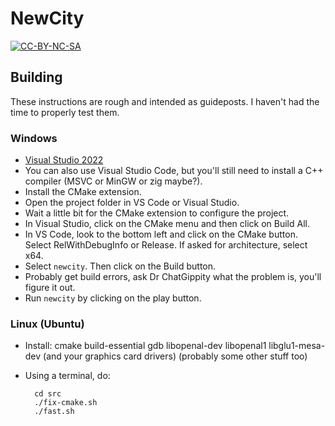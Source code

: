 # NewCity

[![CC-BY-NC-SA](https://mirrors.creativecommons.org/presskit/buttons/88x31/png/by-nc-sa.png)](https://creativecommons.org/licenses/by-nc-sa/4.0/)

## Building

These instructions are rough and intended as guideposts. I haven't had the time to properly test them.

### Windows

- [Visual Studio 2022](https://visualstudio.microsoft.com/downloads/)
- You can also use Visual Studio Code, but you'll still need to install a C++ compiler (MSVC or MinGW or zig maybe?).
- Install the CMake extension.
- Open the project folder in VS Code or Visual Studio.
- Wait a little bit for the CMake extension to configure the project.
- In Visual Studio, click on the CMake menu and then click on Build All.
- In VS Code, look to the bottom left and click on the CMake button. Select RelWithDebugInfo or Release. If asked for architecture, select x64.
- Select `newcity`. Then click on the Build button.
- Probably get build errors, ask Dr ChatGippity what the problem is, you'll figure it out.
- Run `newcity` by clicking on the play button.

### Linux (Ubuntu)

- Install: cmake build-essential gdb libopenal-dev libopenal1 libglu1-mesa-dev (and your graphics card drivers) (probably some other stuff too)
- Using a terminal, do:

        cd src
        ./fix-cmake.sh
        ./fast.sh

